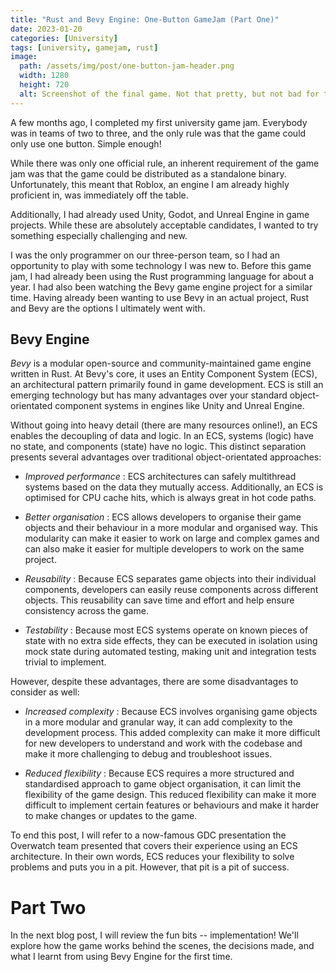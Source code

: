 ```yaml
---
title: "Rust and Bevy Engine: One-Button GameJam (Part One)"
date: 2023-01-20
categories: [University]
tags: [university, gamejam, rust]
image:
  path: /assets/img/post/one-button-jam-header.png
  width: 1280
  height: 720
  alt: Screenshot of the final game. Not that pretty, but not bad for two weeks of work!
---
```


A few months ago, I completed my first university game jam. Everybody was in teams of two to three, and the only rule was that the game could only use one button. Simple enough!

While there was only one official rule, an inherent requirement of the game jam was that the game could be distributed as a standalone binary. Unfortunately, this meant that Roblox, an engine I am already highly proficient in, was immediately off the table.

Additionally, I had already used Unity, Godot, and Unreal Engine in game projects. While these are absolutely acceptable candidates, I wanted to try something especially challenging and new.

I was the only programmer on our three-person team, so I had an opportunity to play with some technology I was new to. Before this game jam, I had already been using the Rust programming language for about a year. I had also been watching the Bevy game engine project for a similar time. Having already been wanting to use Bevy in an actual project, Rust and Bevy are the options I ultimately went with.

## Bevy Engine

*Bevy* is a modular open-source and community-maintained game engine written in Rust. At Bevy's core, it uses an Entity Component System (ECS), an architectural pattern primarily found in game development. ECS is still an emerging technology but has many advantages over your standard object-orientated component systems in engines like Unity and Unreal Engine.

Without going into heavy detail (there are many resources online!), an ECS enables the decoupling of data and logic. In an ECS, systems (logic) have no state, and components (state) have no logic. This distinct separation presents several advantages over traditional object-orientated approaches:

* *Improved performance* : ECS architectures can safely multithread systems based on the data they mutually access. Additionally, an ECS is optimised for CPU cache hits, which is always great in hot code paths.

* *Better organisation* : ECS allows developers to organise their game objects and their behaviour in a more modular and organised way. This modularity can make it easier to work on large and complex games and can also make it easier for multiple developers to work on the same project.

* *Reusability* : Because ECS separates game objects into their individual components, developers can easily reuse components across different objects. This reusability can save time and effort and help ensure consistency across the game.

* *Testability* : Because most ECS systems operate on known pieces of state with no extra side effects, they can be executed in isolation using mock state during automated testing, making unit and integration tests trivial to implement.

However, despite these advantages, there are some disadvantages to consider as well:

* *Increased complexity* : Because ECS involves organising game objects in a more modular and granular way, it can add complexity to the development process. This added complexity can make it more difficult for new developers to understand and work with the codebase and make it more challenging to debug and troubleshoot issues.

* *Reduced flexibility* : Because ECS requires a more structured and standardised approach to game object organisation, it can limit the flexibility of the game design. This reduced flexibility can make it more difficult to implement certain features or behaviours and make it harder to make changes or updates to the game.

To end this post, I will refer to a now-famous GDC presentation the  Overwatch team presented that covers their experience using an ECS architecture. In their own words, ECS reduces your flexibility to solve problems and puts you in a pit. However, that pit is a pit of success. 

# Part Two
In the next blog post, I will review the fun bits -- implementation! We'll explore how the game works behind the scenes, the decisions made, and what I learnt from using Bevy Engine for the first time.
